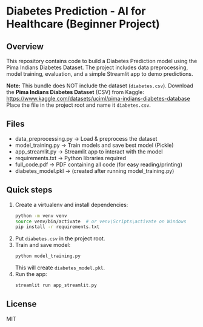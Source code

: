 # Diabetes Prediction - AI for Healthcare (Beginner Project)

## Overview
This repository contains code to build a Diabetes Prediction model using the Pima Indians Diabetes Dataset.
The project includes data preprocessing, model training, evaluation, and a simple Streamlit app to demo predictions.

**Note:** This bundle does NOT include the dataset (`diabetes.csv`). Download the **Pima Indians Diabetes Dataset** (CSV) from Kaggle:
https://www.kaggle.com/datasets/uciml/pima-indians-diabetes-database
Place the file in the project root and name it `diabetes.csv`.

## Files
- data_preprocessing.py  -> Load & preprocess the dataset
- model_training.py      -> Train models and save best model (Pickle)
- app_streamlit.py       -> Streamlit app to interact with the model
- requirements.txt       -> Python libraries required
- full_code.pdf          -> PDF containing all code (for easy reading/printing)
- diabetes_model.pkl     -> (created after running model_training.py)

## Quick steps
1. Create a virtualenv and install dependencies:
   ```bash
   python -m venv venv
   source venv/bin/activate  # or venv\Scripts\activate on Windows
   pip install -r requirements.txt
   ```
2. Put `diabetes.csv` in the project root.
3. Train and save model:
   ```bash
   python model_training.py
   ```
   This will create `diabetes_model.pkl`.
4. Run the app:
   ```bash
   streamlit run app_streamlit.py
   ```

## License
MIT
